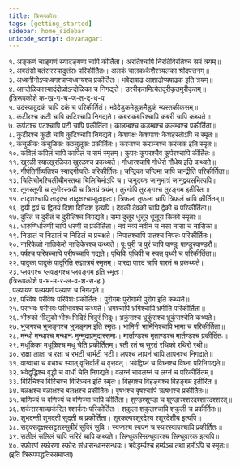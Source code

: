 ```yaml
---
title: त्रिरूपकोशः
tags: [getting_started]
sidebar: home_sidebar
unicode_script: devanagari  
---
```



  
१. अङ्कणं चाङ्गणं स्यादङ्गणा चापि कीर्तिता। अरतिश्चापि निरतिर्विरतिश्च समं त्रयम्॥  
२. अवतंसो वतंसस्स्यादुत्तंसः परिकीर्तितः। अलकं चालकःकेशैस्त्र्यलका श्रीदपत्तनम्॥  
३. अध्वनीनोऽप्यध्वगश्चाप्यध्वन्यश्च प्रकीर्तितः। भवेदाषाढ आशाढोप्यषाढक इति त्रयम्॥  
४. आन्दोळिकास्यादंदोळोऽन्दोळिका च निगद्यते। उररीकृतमित्येतदूरीकृतमुरीकृतम्॥  
                 (त्रिरूपकोशे    क-ख-ग-च-ज-त-द-ध-प  
५. उदंस्यादुदकं चापि दकं च परिकीर्तितं। भवेदेडुकमेडूकमैडुकं न्यस्तकीकसम्॥  
६. कटीरश्च कटी चापि कटिश्चापि निगद्यते। कबरःकबरिश्चापि कबरी चापि कथ्यते॥  
७. कर्पटश्च पटश्चापि पटी चापि प्रकीर्तिता। काडम्बश्च कडम्बश्च कलम्बश्च प्रकीर्तिता॥  
८. कुटीरश्च कुटी चापि कुटिश्चापि निगद्यते। केशपक्षः केशपाशः केशहस्तोऽपि च स्मृतः॥  
९. कंचुळीकः कंचुळिकः कञ्चुलूकः प्रकीर्तितः। करजश्च करञ्जश्च करंजक इति स्मृतः॥  
१०. कविलं कपिलं चापि कापिलं च समं स्मृतम्। कुपरः कूपरश्चैव कूर्परश्चापि कीर्तितः॥  
११. खुरळी स्यात्खुरळिका खुरळश्च प्रकथ्यते। गौधारश्चापि गौधेरो गौधेय इति कथ्यते॥  
१२. गीर्पतिर्गीष्पतिश्च स्याद्गीःपतिः परिकीर्तितः। चन्द्रिका चन्दिमा चापि चान्द्रीति परिकीर्तिता॥  
१३. चिलिचीमश्चिलीचीमस्तथा चिलिचिमोऽपि च। जनुदघ्नः जानुमात्रं जानुद्वयसमित्यपि॥  
१४. तूणस्तूणी च तूणीरस्त्रयी च त्रितयं त्रयंम्। तुरगोपि तुरङ्गश्च तुरङ्गम इतीरितः॥  
१५. तादृशश्चापि तादृक्च तादृक्षश्चाप्युदाहृतः। त्रिफला तृफला चापि त्रिफलं चापि कीर्तितम्॥  
१६. द्वयी द्वयं च द्वितयं दिशा दिग्दिश इत्यपि। देवकी दैवकी चापि द्वैकी च परिकीर्तिता॥  
१७. दुरितं च दुरीतं च दुरीतिश्च निगद्यते। समा दुत्तूर धुत्तूर धूत्तूरा कितवे स्मृताः॥  
१८. धारुणिर्धारुणी चापि धरणी च प्रकीर्तिता। नवं नव्यं नवीनं च नसा नासा च नासिका॥  
१९. निडालं च निटालं च निटिलं च प्रचक्षते। निपातश्चापि पातश्च निपतः परिकीर्तितः॥  
२०. नारिकेळो नाळिकेरो नाडिकेरश्च कथ्यते। पूः पुरी च पुरं चापि पाण्डुः पाण्डुरपाण्डरौ॥  
२१. पर्षश्च परिषच्चापि परीषच्चापि गद्यते। पृथिविः पृथिवी च स्यत् पृथ्वी च परिकीर्तिता॥  
२२. पादुका पादुकं पादूरिति संज्ञात्रयं स्मृतम्। पारदा पारदं चापि पारतं च प्रकथ्यते॥  
२३. प्लवगश्च प्लवङ्गश्च प्लवङ्गम इति स्मृतः।  
               (त्रिरूपकोशे   प-भ-म-र-ल-व-श-स-ह )  
. पल्यायणं पल्ययणं पल्याणं च निगद्यते॥  
२४. परिवेषः परीवेषः परिवेशः प्रकीर्तितः। पुरोगमः पुरोगामी पुरोग इति कथ्यते॥  
२५. पराभवः परीभवः परीभावश्च कथ्यते। भ्रमश्चापि भ्रमिश्चापि भ्रमीति परिकीर्तिता॥  
२६. भीरुको भीलुको भीरुः भिदिरं भिदुरं भिदुः। भ्रकुंसश्च भ्रूकुंसश्च भ्रूकुंसश्चेति कथ्यते॥  
२७. भुजगश्च भुजङ्गश्च भुजङ्गम इति स्मृतः। भामिनी भामिनिश्चापि भामा च परिकीर्तिता॥  
२८. मन्थो मन्थाश्च मन्थानः मुन्मुदाप्रमुदास्समाः। मार्ताण्डश्च मृताण्डश्च मार्तण्डश्च प्रकीर्तितः॥  
२९. मधूळिका मधूळिश्च मधु चेति प्रकीर्तितम्।  रती रतं च सुरतं रथिको रथिरो रथी॥  
३०. राक्षा लाक्षा च रक्षा च रभटी चार्भटी भटी। लपश्च लापनं चापि लापनश्च निगद्यते॥  
३१. वाग्वाचा च वचश्च स्यात् वृत्तिर्वार्तं च वृत्तवत्। भवेद्विघ्नं च विघ्नश्च विघ्ना परिनिगद्यते॥  
३२. भवेद्वृद्धिश्च वृद्धी च वार्धी चेति निगद्यते। वलग्नं चावलग्नं च लग्नं च परिकीर्तितम्॥  
३३. विरिंचिश्च विरिंचश्च विरिञ्चन इति स्मृतः। विहगश्च विहङ्गश्च विहङ्गम इतीरितः॥  
३४. वळक्षश्च वळाक्षश्च बलक्षश्च प्रकीर्तितः। वृषभश्च वृषश्चापि ऋषभश्च प्रकीर्तितः॥  
३५. वाणिज्यं च वणिज्यं च वणिज्या चापि कीर्तिता। शुण्डश्शुण्डा च शुण्डारश्शरदश्शारदश्शरत्॥  
३६. शर्करास्याच्छर्करिल श्शार्करः परिकीर्तितः। शकुला शकुलश्चापि शकुली च प्रकीर्तितः॥  
३७. शुभदन्ती शुभदती सुदती च प्रकीर्तिता। शूरकल्पश्शूरदेश्य श्शूरदेशीय इत्यपि॥  
३८. सदृक्सदृक्षस्सदृशस्सुषीरं सुषिरं सुषिः। स्वप्नश्च स्वपनं च स्यात्स्वापश्चापि प्रकीर्तितः॥  
३९. सलीलं सलिलं चापि सरिरं चापि कथ्यते। सिन्धुकस्सिन्धुवारश्च सिन्धुवारक इत्यपि॥  
४०. स्फोरणं स्फोरणा स्फोरः संधासन्धानसन्धयः। भवेद्धर्म्यश्च हर्म्यञ्च तथा हर्मोऽपि च स्मृतः॥  
                             (इति त्रिरूपपद्धतिस्समाप्ता)